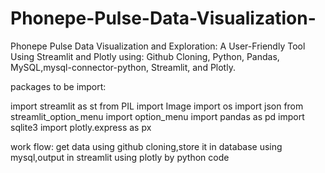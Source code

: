 # Phonepe-Pulse-Data-Visualization-
Phonepe Pulse Data Visualization and Exploration: A User-Friendly Tool Using Streamlit and Plotly
using: Github Cloning, Python, Pandas, MySQL,mysql-connector-python, Streamlit, and Plotly.

packages to be import:

import streamlit as st
from PIL import Image
import os
import json
from streamlit_option_menu import option_menu
import pandas as pd
import sqlite3
import plotly.express as px

work flow:
get data using github cloning,store it in database using mysql,output in streamlit using plotly by python code
